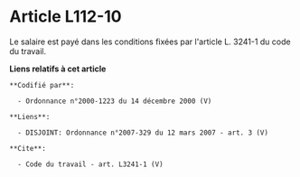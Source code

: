 # Article L112-10

Le salaire est payé dans les conditions fixées par l'article L. 3241-1 du code du travail.

**Liens relatifs à cet article**

	**Codifié par**:

	  - Ordonnance n°2000-1223 du 14 décembre 2000 (V)

	**Liens**:

	  - DISJOINT: Ordonnance n°2007-329 du 12 mars 2007 - art. 3 (V)

	**Cite**:

	  - Code du travail - art. L3241-1 (V)
